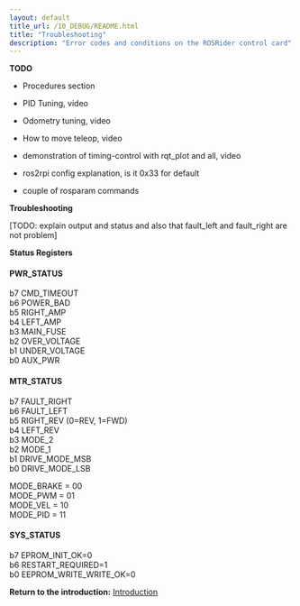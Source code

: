 ```yaml
---
layout: default
title_url: /10_DEBUG/README.html
title: "Troubleshooting"
description: "Error codes and conditions on the ROSRider control card"
---
```


__TODO__

- Procedures section
- PID Tuning, video
- Odometry tuning, video
- How to move teleop, video
- demonstration of timing-control with rqt_plot and all, video

- ros2rpi config explanation, is it 0x33 for default
- couple of rosparam commands

__Troubleshooting__

[TODO: explain output and status and also that fault_left and fault_right are not problem]

__Status Registers__

#### PWR_STATUS

b7	CMD_TIMEOUT  
b6	POWER_BAD  
b5	RIGHT_AMP  
b4	LEFT_AMP  
b3	MAIN_FUSE  
b2	OVER_VOLTAGE  
b1	UNDER_VOLTAGE  
b0	AUX_PWR  

#### MTR_STATUS

b7	FAULT_RIGHT  
b6	FAULT_LEFT  
b5	RIGHT_REV (0=REV, 1=FWD)  
b4	LEFT_REV  
b3	MODE_2  
b2	MODE_1  
b1      DRIVE_MODE_MSB  
b0	DRIVE_MODE_LSB  

MODE_BRAKE = 00  
MODE_PWM   = 01  
MODE_VEL   = 10  
MODE_PID   = 11  

#### SYS_STATUS

b7	EPROM_INIT_OK=0  
b6	RESTART_REQUIRED=1  
b0	EEPROM_WRITE_WRITE_OK=0  

__Return to the introduction:__ [Introduction](../README.md)

